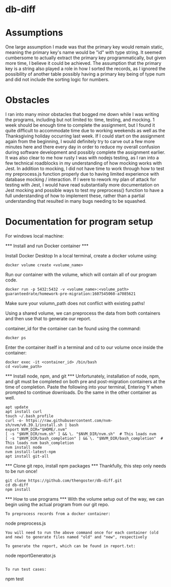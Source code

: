 # db-diff

# Assumptions
One large assumption I made was that the primary key would remain static, meaning the primary key's name would be "id" with type string. It seemed cumbersome
to actually extract the primary key programmatically, but given more time, I believe it could be achieved. The assumption that the primary key is a string also
played a role in how I sorted the records, as I ignored the possibility of another table possibly having a primary key being of type num and did not include
the sorting logic for numbers.

# Obstacles
I ran into many minor obstacles that bogged me down while I was writing the programs, including but not limited to: time, testing, and mocking.
1 week should be enough time to complete the assignment, but I found it quite difficult to accommodate time due to working weekends as well as the Thanksgiving
holiday occurring last week. If I could start on the assignment again from the beginning, I would definitely try to carve out a few more minutes here and there every day
in order to reduce my overall confusion during software development and possibly complete the assignment earlier. 
It was also clear to me how rusty I was with nodejs testing, as I ran into a few technical roadblocks in my understanding of how mocking works with Jest. In addition
to mocking, I did not have time to work through how to test my preprocess.js function properly due to having limited experience with database mocking / interaction.
If I were to rework my plan of attack for testing with Jest, I would have read substantially more documentation on Jest mocking and possible ways to test my 
preprocess() function to have a full understanding of how to implement these, rather than a partial understanding that resulted in many bugs needing to be squashed. 

# Documentation for program setup
For windows local machine:

*** Install and run Docker container ***

Install Docker Desktop
In a local terminal, create a docker volume using:
```
docker volume create <volume_name>
```
Run our container with the volume, which will contain all of our program code.
```
docker run -p 5432:5432 -v <volume_name>:<volume_path> guaranteedrate/homework-pre-migration:1607545060-a7085621
```
Make sure your volumn_path does not conflict with existing paths!

Using a shared volume, we can preprocess the data from both containers and then use that to generate our report.

container_id for the container can be found using the command:
```
docker ps
```

Enter the container itself in a terminal and cd to our volume once inside the container:
```
docker exec -it <container_id> /bin/bash
cd <volume_path>
```

*** Install node, npm, and git ***
Unfortunately, installation of node, npm, and git must be completed on both pre and post-migration containers at the time of completion.
Paste the following into your terminal, Entering Y when prompted to continue downloads. Do the same in the other container as well.
```
apt update
apt install curl
touch ~/.bash_profile
curl -o- https://raw.githubusercontent.com/nvm-sh/nvm/v0.39.1/install.sh | bash
export NVM_DIR="$HOME/.nvm"
[ -s "$NVM_DIR/nvm.sh" ] && \. "$NVM_DIR/nvm.sh"  # This loads nvm
[ -s "$NVM_DIR/bash_completion" ] && \. "$NVM_DIR/bash_completion"  # This loads nvm bash_completion
nvm install node
nvm install-latest-npm
apt install git-all
```

*** Clone git repo, install npm packages ***
Thankfully, this step only needs to be run once!
```
git clone https://github.com/thengoster/db-diff.git
cd db-diff
npm install
```

*** How to use programs ***
With the volume setup out of the way, we can begin using the actual program from our git repo.

```
To preprocess records from a docker container:
```
node preprocess.js
```
You will need to run the above command once for each container (old and new) to generate files named "old" and "new", respectively

To generate the report, which can be found in report.txt:
```
node reportGenerator.js
```
  
To run test cases:
```
npm test
``` 
